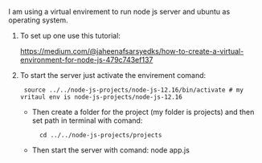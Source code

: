 I am using a virtual envirement to run node js server and ubuntu as operating system.

1. To set up one use this tutorial:
    
    https://medium.com/@jaheenafsarsyedks/how-to-create-a-virtual-environment-for-node-js-479c743ef137

2. To start the server just activate the envirement comand:
      
        source ../../node-js-projects/node-js-12.16/bin/activate # my vritaul env is node-js-projects/node-js-12.16
    - Then create a folder for the project (my folder is projects) and then set path in terminal with comand:
         
            cd ../../node-js-projects/projects
    - Then start the server with comand:
      node app.js
      
  
  
